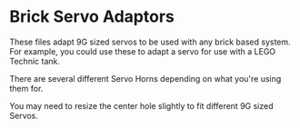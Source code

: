 # Brick Servo Adaptors

These files adapt 9G sized servos to be used with any brick based system.  For example, you could use these to adapt a servo for use with a LEGO Technic tank.

There are several different Servo Horns depending on what you're using them for.

You may need to resize the center hole slightly to fit different 9G sized Servos.
